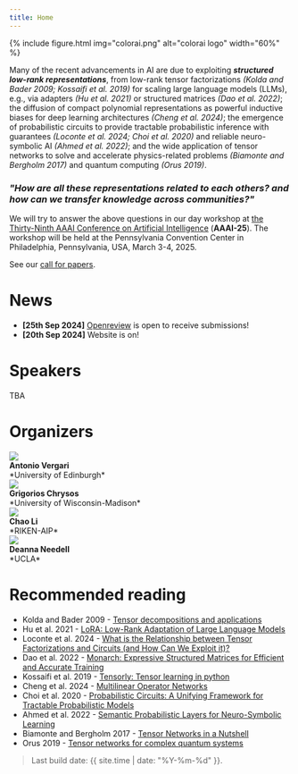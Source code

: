 ```yaml
---
title: Home
---
```


{% include figure.html img="colorai.png" alt="colorai logo" width="60%" %}

Many of the recent advancements in AI are due to exploiting <i><b>structured low-rank representations</b></i>, from  low-rank tensor factorizations <cite>(Kolda and Bader 2009; Kossaifi et al. 2019)</cite> for scaling large language models (LLMs), e.g., via adapters <cite>(Hu et al. 2021)</cite> or structured matrices
<cite>(Dao et al. 2022)</cite>; the diffusion of compact polynomial representations as powerful inductive biases for deep learning architectures <cite>(Cheng et al. 2024)</cite>; the emergence of probabilistic circuits to provide tractable probabilistic inference with guarantees <cite>(Loconte et al. 2024; Choi et al. 2020)</cite> and reliable neuro-symbolic AI <cite>(Ahmed et al. 2022)</cite>; and the wide application of tensor networks to solve and accelerate physics-related problems <cite>(Biamonte and Bergholm 2017)</cite> and quantum computing <cite>(Orus 2019)</cite>. 

### *"How are all these representations related to each others? and how can we transfer knowledge across communities?"*

We will try to answer the above questions in our day workshop at [the Thirty-Ninth AAAI Conference on Artificial Intelligence](https://aaai.org/conference/aaai/aaai-25/) (**AAAI-25**). The workshop will be held at the Pennsylvania Convention Center in Philadelphia, Pennsylvania, USA, March 3-4, 2025.

See our [call for papers](https://april-tools.github.io/colorai/cfp.html).

# News
- **[25th Sep 2024]** [Openreview](https://openreview.net/group?id=AAAI.org/2025/Workshop/CoLoRAI) is open to receive submissions! 
- **[20th Sep 2024]** Website is on! 

# Speakers

TBA


# Organizers

<div id="organizers">
    <div class="organizer">
        <img class="avatar" src="https://april-tools.github.io/images/people/aver.jpg"><br/>
        <b><a href="https://april-tools.github.io/"></a>Antonio Vergari</b><br/>
        *University of Edinburgh*
    </div>
    <div class="organizer">
        <img class="avatar" src="https://grigorisg9gr.github.io/images/profile.png"><br/>
        <b><a href="https://grigoris.ece.wisc.edu/"></a>Grigorios Chrysos</b><br/>
        *University of Wisconsin-Madison*
    </div>
    <div class="organizer">
        <img class="avatar" src="https://scholar.googleusercontent.com/citations?view_op=view_photo&user=i4JrumAAAAAJ&citpid=4"><br/>
        <b><a href="https://scholar.google.com/citations?user=i4JrumAAAAAJ"></a>Chao Li</b><br/>
        *RIKEN-AIP*
    </div>
    <div class="organizer">
        <img class="avatar" src="https://s3.amazonaws.com/cms.ipressroom.com/173/files/20214/609454912cfac27230030244_Needell-768x811/Needell-768x811_260b38bf-a7a8-4684-9053-3f7d01f1a5e7-prv.jpg"><br/>
        <b><a href="https://www.math.ucla.edu/~deanna/"></a>Deanna Needell</b><br/>
        *UCLA*
    </div>
</div>


# Recommended reading

- Kolda and Bader 2009 - [Tensor decompositions and applications](https://www.kolda.net/publication/TensorReview.pdf)
- Hu et al. 2021 - [LoRA: Low-Rank Adaptation of Large Language Models](https://openreview.net/forum?id=nZeVKeeFYf9)
- Loconte et al. 2024 - [What is the Relationship between Tensor Factorizations and Circuits (and How Can We Exploit it)?](https://arxiv.org/abs/2409.07953v1)
- Dao et al. 2022 - [Monarch: Expressive Structured Matrices for Efficient and Accurate Training](https://proceedings.mlr.press/v162/dao22a/dao22a.pdf)
- Kossaifi et al. 2019 - [Tensorly: Tensor learning in python](https://www.jmlr.org/papers/v20/18-277.html)
- Cheng et al. 2024 - [Multilinear Operator Networks](https://openreview.net/forum?id=bbCL5aRjUx)
- Choi et al. 2020 - [Probabilistic Circuits: A Unifying Framework for Tractable Probabilistic Models](https://yoojungchoi.github.io/files/ProbCirc20.pdf)
- Ahmed et al. 2022 - [Semantic Probabilistic Layers for Neuro-Symbolic Learning](https://proceedings.neurips.cc/paper_files/paper/2022/hash/c182ec594f38926b7fcb827635b9a8f4-Abstract-Conference.html)
- Biamonte and Bergholm 2017 - [Tensor Networks in a Nutshell](https://arxiv.org/abs/1708.00006)
- Orus 2019 - [Tensor networks for complex quantum systems](https://www.nature.com/articles/s42254-019-0086-7)

> Last build date: {{ site.time | date: "%Y-%m-%d" }}.
